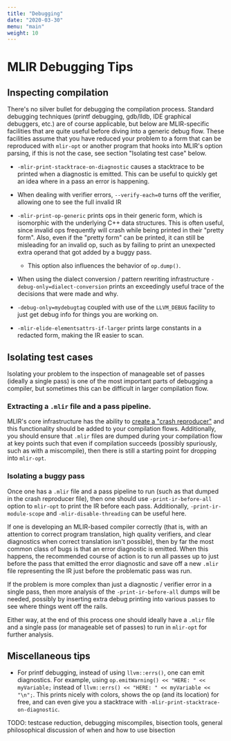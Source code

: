 ```yaml
---
title: "Debugging"
date: "2020-03-30"
menu: "main"
weight: 10
---
```


# MLIR Debugging Tips

## Inspecting compilation

There's no silver bullet for debugging the compilation process. Standard debugging techniques (printf debugging, gdb/lldb, IDE graphical debuggers, etc.) are of course applicable, but below are MLIR-specific facilities that are quite useful before diving into a generic debug flow. These facilities assume that you have reduced your problem to a form that can be reproduced with `mlir-opt` or another program that hooks into MLIR's option parsing, if this is not the case, see section "Isolating test case" below.

- `-mlir-print-stacktrace-on-diagnostic` causes a stacktrace to be  printed when a diagnostic is emitted. This can be useful to quickly get an idea where in a pass an error is happening.

- When dealing with verifier errors, `--verify-each=0` turns off the verifier, allowing one to see the full invalid IR

- `-mlir-print-op-generic` prints ops in their generic form, which is isomorphic with the underlying C++ data structures. This is often useful, since invalid ops frequently will crash while being printed in their "pretty form". Also, even if the "pretty form" can be printed, it can still be misleading for an invalid op, such as by failing to print an unexpected extra operand that got added by a buggy pass.
  - This option also influences the behavior of `op.dump()`.

- When using the dialect conversion / pattern rewriting infrastructure `-debug-only=dialect-conversion` prints an exceedingly useful trace of the decisions that were made and why.

- `-debug-only=mydebugtag` coupled with use of the `LLVM_DEBUG` facility to just get debug info for things you are working on.

- `-mlir-elide-elementsattrs-if-larger` prints large constants in a redacted form, making the IR easier to scan.

## Isolating test cases

Isolating your problem to the inspection of manageable set of passes (ideally a single pass) is one of the most important parts of debugging a compiler, but sometimes this can be difficult in larger compilation flow.

### Extracting a `.mlir` file and a pass pipeline.

MLIR's core infrastructure has the ability to [create a "crash reproducer"](../docs/PassManagement.md#crash-and-failure-reproduction) and this functionality should be added to your compilation flows. Additionally, you should ensure that `.mlir` files are dumped during your compilation flow at key points such that even if compilation succeeds (possibly spuriously, such as with a miscompile), then there is still a starting point for dropping into `mlir-opt`.

### Isolating a buggy pass

Once one has a `.mlir` file and a pass pipeline to run (such as that dumped in the crash reproducer file), then one should use `-print-ir-before-all` option to `mlir-opt` to print the IR before each pass. Additionally, `-print-ir-module-scope` and `-mlir-disable-threading` can be useful here.

If one is developing an MLIR-based compiler correctly (that is, with an attention to correct program translation, high quality verifiers, and clear diagnostics when correct translation isn't possible), then by far the most common class of bugs is that an error diagnostic is emitted. When this happens, the recommended course of action is to run all passes up to just before the pass that emitted the error diagnostic and save off a new `.mlir` file representing the IR just before the problematic pass was run.

If the problem is more complex than just a diagnostic / verifier error in a single pass, then more analysis of the `-print-ir-before-all` dumps will be needed, possibly by inserting extra debug printing into various passes to see where things went off the rails.

Either way, at the end of this process one should ideally have a `.mlir` file and a single pass (or manageable set of passes) to run in `mlir-opt` for further analysis.

## Miscellaneous tips

- For printf debugging, instead of using `llvm::errs()`, one can emit diagnostics. For example, using `op.emitWarning() << "HERE: " << myVariable;` instead of `llvm::errs() << "HERE: " << myVariable << "\n";`. This prints nicely with colors, shows the op (and its location) for free, and can even give you a stacktrace with `-mlir-print-stacktrace-on-diagnostic`.


TODO: testcase reduction, debugging miscompiles, bisection tools, general philosophical discussion of when and how to use bisection
